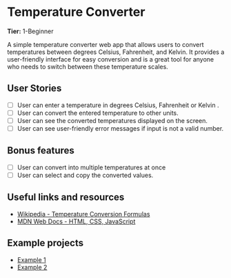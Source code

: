 # Temperature Converter

**Tier:** 1-Beginner

A simple temperature converter web app that allows users to convert temperatures between degrees Celsius, Fahrenheit, and Kelvin. It provides a user-friendly interface for easy conversion and is a great tool for anyone who needs to switch between these temperature scales.

## User Stories

-   [ ] User can enter a temperature in degrees Celsius, Fahrenheit or Kelvin .
-   [ ] User can convert the entered temperature to other units.
-   [ ] User can see the converted temperatures displayed on the screen.
-   [ ] User can see user-friendly error messages if input is not a valid number.

## Bonus features

-   [ ] User can convert into multiple temperatures at once 
-   [ ] User can select and copy the converted values.

## Useful links and resources

-   [Wikipedia - Temperature Conversion Formulas](https://en.wikipedia.org/wiki/Conversion_of_scales_of_temperature)
-   [MDN Web Docs - HTML, CSS, JavaScript](https://developer.mozilla.org/en-US/)

## Example projects

-   [Example 1](https://github.com/rahilahmed95/Bharat-Intern/tree/main/Temperature%20Converter)
-   [Example 2](https://github.com/Alok-2002/Temperature_Wizard)

